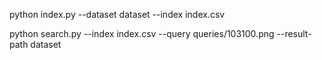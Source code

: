 

 python index.py --dataset dataset --index index.csv



python search.py --index index.csv --query queries/103100.png --result-path dataset